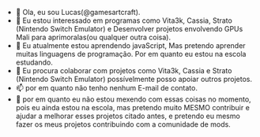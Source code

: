 - 👋 Ola, eu sou Lucas(@gamesartcraft).
- 👀 Eu estou interessado em programas como Vita3k, Cassia, Strato (Nintendo Switch Emulator) e Desenvolver projetos envolvendo GPUs Mali para aprimoralas(ou qualquer outra coisa).
- 🌱 Eu atualmente estou aprendendo javaScript, Mas pretendo aprender muitas linguagens de programação. Por em quanto eu estou na escola estudando.
- 💞️ Eu procura colaborar com projetos como Vita3k, Cassia e Strato (Nintendo Switch Emulator) possívelmente posso apoiar outros projetos.
- 📫 por em quanto não tenho nenhum E-mail de contato.
- 📖 por em quanto eu não estou mexendo com essas coisas no momento, pois eu ainda estou na escola, mas pretendo muito MESMO contribuir e ajudar a melhorar esses projetos citado antes, e pretendo eu mesmo fazer os meus projetos contribuindo com a comunidade de mods.
